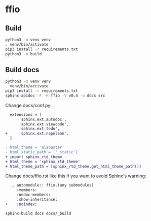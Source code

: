 # ffio

## Build

```bash
python3 -m venv venv
. venv/bin/activate
pip3 install -r requirements.txt
python3 -m build
```

## Build docs

```bash
python3 -m venv venv
. venv/bin/activate
pip3 install -r requirements.txt
sphinx-apidoc -F -H ffio -V v0.4 -o docs src
```

Change docs/conf.py:

```diff
  extensions = [
      'sphinx.ext.autodoc',
      'sphinx.ext.viewcode',
      'sphinx.ext.todo',
+     'sphinx.ext.napoleon',
  ]

- html_theme = 'alabaster'
- html_static_path = ['_static']
+ import sphinx_rtd_theme
+ html_theme = 'sphinx_rtd_theme'
+ html_theme_path = [sphinx_rtd_theme.get_html_theme_path()]
```

Change docs/ffio.rst like this if you want to avoid Sphinx's warning:

```diff
  .. automodule:: ffio.(any submodules)
     :members:
     :undoc-members:
     :show-inheritance:
+    :noindex:
```

```bash
sphinx-build docs docs/_build
```
